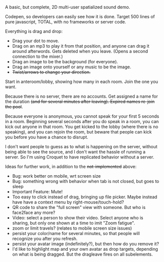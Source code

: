 A basic, but complete, 2D multi-user spatialized sound demo.

Codepen, so developers can easily see how it is done. Target 500 lines of pure javascript, TOTAL, with no frameworks or server code.

Everything is drag and drop:
- Drag your dot to move.
- Drag on an mp3 to play it from that position, and anyone can drag it around afterwords. Gets deleted when you leave. (Opens a second connection to the mixer.)
- Drag an image to be the background (for everyone).
-  Drag an image onto yourself or any music to be the image. 
- ~~Twist/arrows to change your direction.~~

Start in anteroom/lobby, showing how many in each room. Join the one you want.

Because there is no server, there are no accounts. Get assigned a name for the duration ~~(and for several minutes after leaving). Expired names re-join the pool~~.

Because everyone is anonymous, you cannot speak for your first 5 seconds in a room. Beginning several seconds after you do speak in a room, you can kick out anyone in that room. You get kicked to the lobby (where there is no speaking), and you can rejoin the room, but beware that people can kick you before you have a chance to disrupt.

I don't want people to guess as to what is happening on the server, without being able to see the source, and I don't want the hassle of running a server. So I'm using Croquet to have replicated behavior without a server.

Ideas for further work, in addition to the ~~not-implemented~~ above:
- Bug: work better on mobile, wrt screen size
- Bug: something wrong with behavior when tab is not closed, but goes to sleep
- Important Feature: Mute!
- Too easy to click instead of drag, bringing up file picker. Maybe instead have have a context menu by right-mouse/touch-hold?
- QR code to share the "full screen" view with someone. But who is face2face any more?
- Video: select a person to show their video. Select anyone who is sharing, but only one shown at a time to imit "Zoom fatigue".
- zoom or limit travels? (relates to mobile screen size issues)
- persist your color/name for several minutes, so that people will recognize you after you refresh.
- persist your avatar image (indefinitely?), but then how do you remove it?
- I'd like to highlight map and your own avatar as drop targets, depending on what is being dragged. But the dragleave fires on all subelements.
